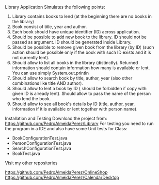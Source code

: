 Library Application
Simulates the following points:
1. Library contains books to lend (at the beginning there are no books in the library)
2. Book consist of title, year and author.
4. Each book should have unique identifier (ID) across application.
5. Should be possible to add new book to the library. ID should not be passed as argument. ID should be generated inside Library.
6. Should be possible to remove given book from the library (by ID) (such action should be possible only if the book with such ID exists and it is not currently lent).
7. Should allow to list all books in the library (distinctly). Returned information should contain information how many is available or lent. You can use simply System.out.println
8. Should allow to search book by title, author, year (also other combinations like title AND author).
9. Should allow to lent a book by ID ( should be forbidden if copy with given ID is already lent). Should allow to pass the name of the person who lend the book.
10. Should allow to see all book's details by ID (title, author, year, information if it is available or lent together with person name).

Installation and Testing
Download the project from: https://github.com/PedroAlmeidaPerez/Library
For testing you need to run the program in a IDE and also have some Unit tests for Class:
* BookConfigurationTest.java
* PersonConfigurationTest.java  
* SearchConfigurationTest.java
* BookTest.java

Visit my other repositories 

https://github.com/PedroAlmeidaPerez/OnlineShop
https://github.com/PedroAlmeidaPerez/CalendarDesktop

